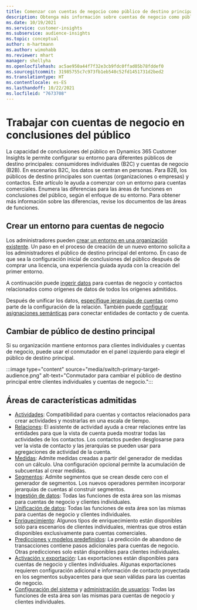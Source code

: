 ```yaml
---
title: Comenzar con cuentas de negocio como público de destino principal
description: Obtenga más información sobre cuentas de negocio como público de destino principal en Dynamics 365 Customer Insights.
ms.date: 10/19/2021
ms.service: customer-insights
ms.subservice: audience-insights
ms.topic: conceptual
author: m-hartmann
ms.author: wimohabb
ms.reviewer: mhart
manager: shellyha
ms.openlocfilehash: ac5ae950a44f7f32e3cb9fdc0ffad05b78fddef0
ms.sourcegitcommit: 31985755c7c973fb1eb540c52fd1451731d2bed2
ms.translationtype: HT
ms.contentlocale: es-ES
ms.lasthandoff: 10/22/2021
ms.locfileid: "7673708"
---
```

# <a name="work-with-business-accounts-in-audience-insights"></a>Trabajar con cuentas de negocio en conclusiones del público

La capacidad de conclusiones del público en Dynamics 365 Customer Insights le permite configurar su entorno para diferentes públicos de destino principales: consumidores individuales (B2C) y cuentas de negocio (B2B). En escenarios B2C, los datos se centran en personas. Para B2B, los públicos de destino principales son cuentas (organizaciones o empresas) y contactos. Este artículo le ayuda a comenzar con un entorno para cuentas comerciales. Enumera las diferencias para las áreas de funciones en conclusiones del público, según el enfoque de su entorno. Para obtener más información sobre las diferencias, revise los documentos de las áreas de funciones. 

## <a name="create-an-environment-for-business-accounts"></a>Crear un entorno para cuentas de negocio

Los administradores pueden [crear un entorno en una organización existente](create-environment.md). Un paso en el proceso de creación de un nuevo entorno solicita a los administradores el público de destino principal del entorno. En caso de que sea la configuración inicial de conclusiones del público después de comprar una licencia, una experiencia guiada ayuda con la creación del primer entorno.

A continuación puede [ingerir datos](data-sources.md) para cuentas de negocio y contactos relacionados como orígenes de datos de todos los orígenes admitidos.

Después de unificar los datos, [especifique jerarquías de cuentas](relationships.md#set-up-account-hierarchies) como parte de la configuración de la relación. También puede [configurar asignaciones semánticas](semantic-mappings.md) para conectar entidades de contacto y de cuenta. 

## <a name="switch-between-primary-target-audience"></a>Cambiar de público de destino principal

Si su organización mantiene entornos para clientes individuales y cuentas de negocio, puede usar el conmutador en el panel izquierdo para elegir el público de destino principal.

:::image type="content" source="media/switch-primary-target-audience.png" alt-text="Conmutador para cambiar el público de destino principal entre clientes individuales y cuentas de negocio.":::

## <a name="supported-feature-areas"></a>Áreas de características admitidas

- [Actividades](activities.md): Compatibilidad para cuentas y contactos relacionados para crear actividades y mostrarlas en una escala de tiempo.
- [Relaciones](relationships.md): El asistente de actividad ayuda a crear relaciones entre las entidades para que la vista de cuenta pueda mostrar todas las actividades de los contactos. Los contactos pueden desglosarse para ver la vista de contacto y las jerarquías se pueden usar para agregaciones de actividad de la cuenta.
- [Medidas](measures.md): Admite medidas creadas a partir del generador de medidas con un cálculo. Una configuración opcional permite la acumulación de subcuentas al crear medidas.
- [Segmentos](segments.md): Admite segmentos que se crean desde cero con el generador de segmentos. Los nuevos operadores permiten incorporar jerarquías de cuentas al construir segmentos.
- [Ingestión de datos](data-sources.md): Todas las funciones de esta área son las mismas para cuentas de negocio y clientes individuales.
- [Unificación de datos](data-unification.md): Todas las funciones de esta área son las mismas para cuentas de negocio y clientes individuales.
- [Enriquecimiento](enrichment-hub.md): Algunos tipos de enriquecimiento están disponibles solo para escenarios de clientes individuales, mientras que otros están disponibles exclusivamente para cuentas comerciales.
- [Predicciones y modelos predefinidos](predictions-overview.md): La predicción de abandono de transacciones contiene pasos adicionales para cuentas de negocio. Otras predicciones solo están disponibles para clientes individuales.
- [Activación y exportación](export-destinations.md): Las exportaciones están disponibles para cuentas de negocio y clientes individuales. Algunas exportaciones requieren configuración adicional e información de contacto proyectada en los segmentos subyacentes para que sean válidas para las cuentas de negocio.
- [Configuración del sistema](system.md) y [administración de usuarios](permissions.md): Todas las funciones de esta área son las mismas para cuentas de negocio y clientes individuales.

